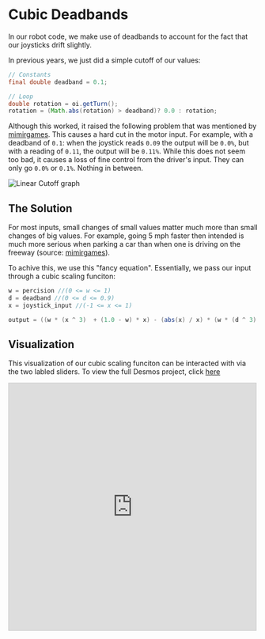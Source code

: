 # Cubic Deadbands
In our robot code, we make use of deadbands to account for the fact that our joysticks drift slightly.

In previous years, we just did a simple cutoff of our values:
```java
// Constants
final double deadband = 0.1;

// Loop
double rotation = oi.getTurn();
rotation = (Math.abs(rotation) > deadband)? 0.0 : rotation;
```

Although this worked, it raised the following problem that was mentioned by [mimirgames](http://www.mimirgames.com/articles/games/joystick-input-and-using-deadbands/). This causes a hard cut
in the motor input. For example, with a deadband of `0.1`: when the joystick reads `0.09` the output will be `0.0%`, but with a reading of `0.11`, the output will be `0.11%`. While this does not seem 
too bad, it causes a loss of fine control from the driver's input. They can only go `0.0%` or `0.1%`. Nothing in between.

![Linear Cutoff graph](http://www.mimirgames.com/wp-content/uploads/2017/06/LinearDeadband.png)

## The Solution
For most inputs, small changes of small values matter much more than small changes of big values. For example, going 5 mph faster then intended is much more serious when parking a car than when one is driving on the freeway (source: [mimirgames](http://www.mimirgames.com/articles/games/joystick-input-and-using-deadbands/)).

To achive this, we use this "fancy equation". Essentially, we pass our input through a cubic scaling funciton:
```java
w = percision //(0 <= w <= 1)
d = deadband //(0 <= d <= 0.9)
x = joystick_input //(-1 <= x <= 1)

output = ((w * (x ^ 3)  + (1.0 - w) * x) - (abs(x) / x) * (w * (d ^ 3) + (1.0 - w) * d)) / (1.0 - (w * (d ^ 3) + (1.0 - w) * d))
```


## Visualization
This visualization of our cubic scaling funciton can be interacted with via the two labled sliders. To view the full Desmos project, click [here](https://www.desmos.com/calculator/awcputalxe)
<iframe src="https://www.desmos.com/calculator/lb22nxp9vn?embed" width="500px" height="500px" style="border: 1px solid #ccc" frameborder=0></iframe>